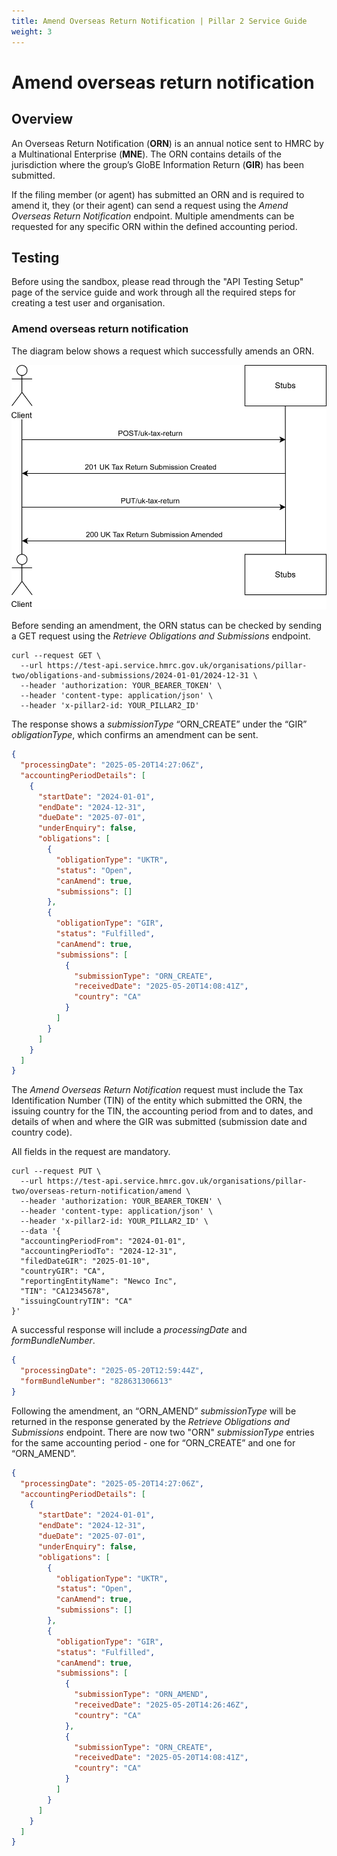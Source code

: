 ```yaml
---
title: Amend Overseas Return Notification | Pillar 2 Service Guide
weight: 3
---
```


# Amend overseas return notification

## Overview

An Overseas Return Notification (**ORN**) is an annual notice sent to HMRC by a Multinational Enterprise (**MNE**). The ORN contains details of the jurisdiction where the group’s GloBE Information Return (**GIR**) has been submitted. 

If the filing member (or agent) has submitted an ORN and is required to amend it, they (or their agent) can send a request using the *Amend Overseas Return Notification* endpoint. Multiple amendments can be requested for any specific ORN within the defined accounting period. 

## Testing

Before using the sandbox, please read through the "API Testing Setup" page of the service guide and work through all the required steps for creating a test user and organisation.

### Amend overseas return notification

The diagram below shows a request which successfully amends an ORN. 

<a href="figures/amenduktr-test-sequence.svg" target="blank"><img src="figures/amenduktr-test-sequence.svg" alt="Sequence diagram showing REST calls for testing Amend Overseas Return Notification" style="width:520px;"/></a>

Before sending an amendment, the ORN status can be checked by sending a GET request using the *Retrieve Obligations and Submissions* endpoint.

```shell
curl --request GET \
  --url https://test-api.service.hmrc.gov.uk/organisations/pillar-two/obligations-and-submissions/2024-01-01/2024-12-31 \
  --header 'authorization: YOUR_BEARER_TOKEN' \
  --header 'content-type: application/json' \
  --header 'x-pillar2-id: YOUR_PILLAR2_ID'
```

The response shows a *submissionType* “ORN_CREATE” under the “GIR” *obligationType*, which confirms an amendment can be sent. 

```json
{
  "processingDate": "2025-05-20T14:27:06Z",
  "accountingPeriodDetails": [
    {
      "startDate": "2024-01-01",
      "endDate": "2024-12-31",
      "dueDate": "2025-07-01",
      "underEnquiry": false,
      "obligations": [
        {
          "obligationType": "UKTR",
          "status": "Open",
          "canAmend": true,
          "submissions": []
        },
        {
          "obligationType": "GIR",
          "status": "Fulfilled",
          "canAmend": true,
          "submissions": [
            {
              "submissionType": "ORN_CREATE",
              "receivedDate": "2025-05-20T14:08:41Z",
              "country": "CA"
            }
          ]
        }
      ]
    }
  ]
}
```

The *Amend Overseas Return Notification* request must include the Tax Identification Number (TIN) of the entity which submitted the ORN, the issuing country for the TIN, the accounting period from and to dates, and details of when and where the GIR was submitted (submission date and country code).
 
All fields in the request are mandatory.  

```shell
curl --request PUT \
  --url https://test-api.service.hmrc.gov.uk/organisations/pillar-two/overseas-return-notification/amend \
  --header 'authorization: YOUR_BEARER_TOKEN' \
  --header 'content-type: application/json' \
  --header 'x-pillar2-id: YOUR_PILLAR2_ID' \
  --data '{
  "accountingPeriodFrom": "2024-01-01",
  "accountingPeriodTo": "2024-12-31",
  "filedDateGIR": "2025-01-10",
  "countryGIR": "CA",
  "reportingEntityName": "Newco Inc",
  "TIN": "CA12345678",
  "issuingCountryTIN": "CA"
}'
```
A successful response will include a *processingDate* and *formBundleNumber*. 

```json
{
  "processingDate": "2025-05-20T12:59:44Z",
  "formBundleNumber": "828631306613"
}
```

Following the amendment, an “ORN_AMEND” *submissionType* will be returned in the response generated by the *Retrieve Obligations and Submissions* endpoint. There are now two "ORN" *submissionType* entries for the same accounting period - one for “ORN_CREATE” and one for “ORN_AMEND”.

```json
{
  "processingDate": "2025-05-20T14:27:06Z",
  "accountingPeriodDetails": [
    {
      "startDate": "2024-01-01",
      "endDate": "2024-12-31",
      "dueDate": "2025-07-01",
      "underEnquiry": false,
      "obligations": [
        {
          "obligationType": "UKTR",
          "status": "Open",
          "canAmend": true,
          "submissions": []
        },
        {
          "obligationType": "GIR",
          "status": "Fulfilled",
          "canAmend": true,
          "submissions": [
            {
              "submissionType": "ORN_AMEND",
              "receivedDate": "2025-05-20T14:26:46Z",
              "country": "CA"
            },
            {
              "submissionType": "ORN_CREATE",
              "receivedDate": "2025-05-20T14:08:41Z",
              "country": "CA"
            }
          ]
        }
      ]
    }
  ]
}
```




